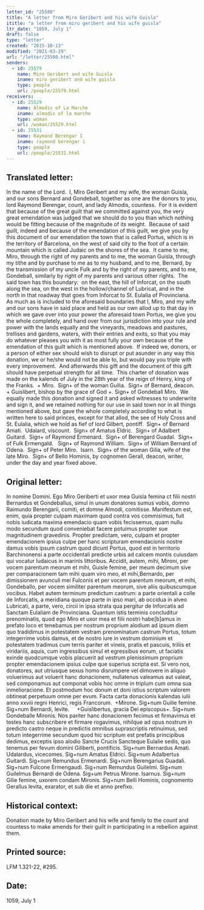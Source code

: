 ```yaml
---
letter_id: "25580"
title: "A letter from Miro Geribert and his wife Guisla"
ititle: "a letter from miro geribert and his wife guisla"
ltr_date: "1059, July 1"
draft: false
type: "letter"
created: "2015-10-13"
modified: "2021-03-29"
url: "/letter/25580.html"
senders:
  - id: 25579
    name: Miro Geribert and wife Guisla
    iname: miro geribert and wife guisla
    type: people
    url: /people/25579.html
receivers:
  - id: 25529
    name: Almodis of La Marche
    iname: almodis of la marche
    type: woman
    url: /woman/25529.html
  - id: 25531
    name: Raymond Berengar I
    iname: raymond berengar i
    type: people
    url: /people/25531.html
---
```

<h2> Translated letter:</h2><p>In the name of the Lord.&nbsp; I, Miro Geribert and my wife, the woman Guisla, and our sons Bernard and Gondeball, together as one are the donors to you, lord Raymond Berengar, count, and lady Almodis, countess.&nbsp; For it is evident that because of the great guilt that we committed against you, the very great emendation was judged that we should do to you than which nothing would be fitting because of the magnitude of its weight.&nbsp; Because of said guilt, indeed and because of the emendation of this guilt, we give you by this document of our emendation the town that is called Portus, which is in the territory of Barcelona, on the west of said city to the foot of a certain mountain which is called Judaic on the shores of the sea.&nbsp; It came to me, Miro, through the right of my parents and to me, the woman Guisla, through my tithe and by purchase to me as to my husband, and to me, Bernard, by the transmission of my uncle Fulk and by the right of my parents, and to me, Gondeball, similarly by right of my parents and various other rights.&nbsp; The said town has this boundary:&nbsp; on the east, the hill of Inforcat, on the south along the sea, on the west in the hollow/channel of Lubricat, and in the north in that roadway that goes from Inforcat to St. Eulalia of Provinciana.&nbsp; As much as is included to the aforesaid boundaries that I, Miro, and my wife and our sons have in said place and held as our own allod up to that day in which we gave over into your power the aforesaid town Portus, we give you the whole completely, and hand over from our jurisdiction into your rule and power with the lands equally and the vineyards, meadows and pastures, trellises and gardens, waters, with their entries and exits, so that you may do whatever pleases you with it as most fully your own because of the emendation of this guilt which is mentioned above.&nbsp; If indeed we, donors, or a person of either sex should wish to disrupt or put asunder in any way this donation, we or he/she would not be able to, but would pay you triple with every improvement.&nbsp; And afterwards this gift and the document of this gift should have perpetual strength for all time.&nbsp; This charter of donation was made on the kalends of July in the 28th year of the reign of Henry, king of the Franks.&nbsp; + Miro.&nbsp; Sign+ of the woman Guilia.&nbsp; Sign+ of Bernard, deacon.&nbsp; + Guislibert, bishop by the grace of God +. Sign+ of Gondeball Miro.&nbsp; We equally made this donation and signed it and asked witnesses to underwrite and sign it, and we retained nothing for our use in said town nor in all things mentioned above, but gave the whole completely according to what is written here to said princes, except for that allod, the see of Holy Cross and St. Eulalia, which we hold as fief of lord Gilbert, pontiff.&nbsp; Sign+ of Bernard Amati.&nbsp; Udalard, viscount.&nbsp; Sign+ of Amatus Eldric.&nbsp; Sign+ of Adalbert Guitard.&nbsp; Sign+ of Raymond Ermenard.&nbsp; Sign+ of Berengard Guadal.&nbsp; Sign+ of Fulk Ermengald.&nbsp;&nbsp; Sign+ of Raymond William.&nbsp; Sign+ of William Bernard of Odena.&nbsp; Sign+ of Peter Miro.&nbsp; Isarn.&nbsp; Sign+ of the woman Gilia, wife of the late Miro.&nbsp; Sign+ of Bello Hominis, by cognomen Gerall, deacon, writer, under the day and year fixed above.</p><h2 class="mt-4"> Original letter:</h2><p>In nomine Domini. Ego Miro Geriberti et uxor mea Guisla femina ct filii nostri Bernardus et Gondeballus, simul in unum donatores sumus vobis, domno Raimundo Berengarii, comiti, et domne Almodi, comitisse. Manifestum est, enim, quia propter culpam maximam quod contra vos commisimus, fuit nobis iudicata maxima emendacio quam vobis fecissemus, quam nullu modo secundum quod conveniebat facere potuimus propter sue magnitudinem gravedinis. Propter predictam, vero, culpam et propter emendacionem ipsius culpe per hanc scripturam emendacionis nostre damus vobis ipsum castrum quod dicunt Portus, quod est in territorio Barchinonensi a parte occidentali predicte urbis ad calcem montis cuiusdam qui vocatur Iudaicus in marinis littoribus. Accidit, autem, mihi, Mironi, per vocem parentum meorum et mihi, Guisle femine, per meum decimum sive per comparacionem tam mihi quam viro meo, et mihi,Bernardo, per dimissionem avunculi mei Fulconis et per vocem parentum meorum, et mihi, Gondeballo, per vocem similiter parentum meorum, sive aliis quibuscumque vocibus. Habet autem terminum predictum castrum: a parte orientali a colle de Inforcatis, a meridiana quoque parte in ipso mari, ab occidua in alveo Lubricati, a parte, vero, circii in ipsa strata qua pergitur de Inforcatis ad Sanctam Eulaliam de Provinciana. Quantum istis terminis concluditur prenominatis, quod ego Miro et uxor mea et filii nostri habe[b]amus in prefato loco et tenebamus per nostrum proprium alodium ad ipsum diem quo tradidimus in potestatem vestram prenominatum castrum Portus, totum integerrime vobis damus, et de nostro iure in vestrum dominium et potestatem tradimus cum terris pariter et vineis, pratis et pascuis, triliis et viridariis, aquis, cum ingressibus simul et egressibus eorum, ut faciatis exinde quodcumque vobis placuerit ad vestrum plenissimum proprium propter emendacionem ipsius culpe que superius scripta est. Si vero nos, donatores, aut utriusque sexus homo disrumpere vel dimovere in aliquo voluerimus aut voluerit hanc donacionem, nullatenus valeamus aut valeat, sed componamus aut componat vobis hoc omne in triplum cum omna sua inmelioracione. Et postmodum hoc donum et doni istius scriptum valorem obtineat perpetuum omne per evum. Facta carta donacionis kalendas iulii anno xxviii regni Henrici, regis Francorum. &nbsp;+Mirone. Sig+num Guilie femine. Sig+num Bernardi, levite. &nbsp;&nbsp;&nbsp;&nbsp;+Guislibertus, gracia Dei episcopus+. Sig+num Gondeballe Mironis. Nos pariter hanc donacionem fecimus et firmavimus et testes hanc subscribere et firmare rogavimus, nihilque ad opus nostrum in predicto castro neque in predictis omnibus suprascriptis retinuimus, sed totum integerrime secundum quod hic scriptum est prefatis principibus dedimus, exceptis ipso alodio Sancte Crucis Sancteque Eulalie sedis, quo tenemus per fevum domini Giliberti, pontificis. Sig+num Bernardus Amati. Udalardus, vicecomes. Sig+num Amatus Eldrici. Sig+num Adalbertus Guitardi. Sig+num Remundus Ermenardi. Sig+num Berengarius Guadali. Sig+num Fulcone Ermengaudi. Sig+num Remundus Guilelmi. Sig+num Guilelmus Bernardi de Odena. Sig+um Petrus Mirone. Isarnus. Sig+num Gilie femine, uxorem condam Mironis. Sig+num Belli Hominis, cognomento Gerallus levita, exarator, et sub die et anno prefixo.</p><h2 class="mt-4"> Historical context:</h2><p>Donation made by Miro Geribert and his wife and family to the count and countess to make amends for their guilt in participating in a rebellion against them.</p><h2 class="mt-4"> Printed source:</h2><p>LFM 1.321-22, #295.</p><h2 class="mt-4"> Date:</h2>1059, July 1